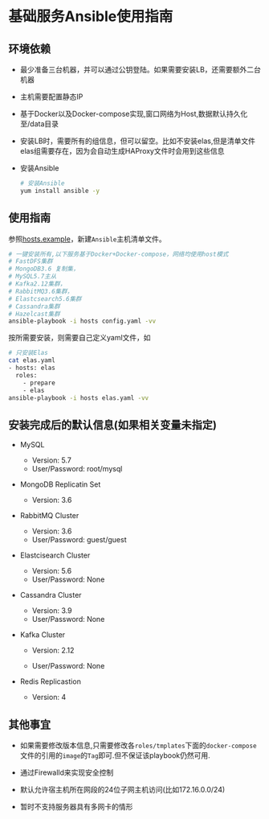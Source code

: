 # 基础服务Ansible使用指南

## 环境依赖

- 最少准备三台机器，并可以通过公钥登陆。如果需要安装LB，还需要额外二台机器
  
- 主机需要配置静态IP
  
- 基于Docker以及Docker-compose实现,窗口网络为Host,数据默认持久化至/data目录
  
- 安装LB时，需要所有的组信息，但可以留空。比如不安装elas,但是清单文件elas组需要存在，因为会自动生成HAProxy文件时会用到这些信息

- 安装Ansible

  ```bash
  # 安装Ansible
  yum install ansible -y
  ```

## 使用指南

参照[hosts.example](./hosts.example)，新建`Ansible`主机清单文件。

```bash
# 一键安装所有,以下服务基于Docker+Docker-compose，网络均使用host模式
# FastDFS集群
# MongoDB3.6 复制集，
# MySQL5.7主从
# Kafka2.12集群，
# RabbitMQ3.6集群，
# Elastcsearch5.6集群
# Cassandra集群
# Hazelcast集群
ansible-playbook -i hosts config.yaml -vv
```

按所需要安装，则需要自己定义yaml文件，如

```bash
# 只安装Elas
cat elas.yaml
- hosts: elas
  roles:
    - prepare
    - elas
ansible-playbook -i hosts elas.yaml -vv
```

## 安装完成后的默认信息(如果相关变量未指定)

- MySQL
  - Version: 5.7
  - User/Password: root/mysql

- MongoDB Replicatin Set
  - Version: 3.6

- RabbitMQ Cluster
  - Version: 3.6
  - User/Password: guest/guest
  
- Elastcisearch Cluster
  - Version: 5.6
  - User/Password: None

- Cassandra Cluster
  - Version: 3.9
  - User/Password: None
  
- Kafka Cluster
  
  - Version: 2.12
  
  - User/Password: None
  
- Redis Replicastion
  
  - Version: 4

## 其他事宜

- 如果需要修改版本信息,只需要修改各`roles/tmplates`下面的`docker-compose`文件的引用的`image`的`Tag`即可.但不保证该playbook仍然可用.

- 通过Firewalld来实现安全控制

- 默认允许宿主机所在网段的24位子网主机访问(比如172.16.0.0/24)
  
- 暂时不支持服务器具有多网卡的情形